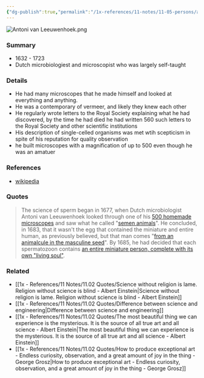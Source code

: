 ```yaml
---
{"dg-publish":true,"permalink":"/1x-references/11-notes/11-05-persons/antoni-van-leeuwenhoek/","title":"Antoni van Leeuwenhoek","created":"2025-07-16T16:19:12.360+03:00","updated":"2025-07-16T16:19:12.360+03:00"}
---
```


![Antoni van Leeuwenhoek.png](/img/user/1x%20-%20References/11%20Notes/11.05%20Persons/Antoni%20van%20Leeuwenhoek.png)
### Summary
- 1632 - 1723
- Dutch microbiologiest and microscopist who was largely self-taught

### Details
- He had many microscopes that he made himself and looked at everything and anything.
- He was a contemporary of vermeer, and likely they knew each other
- He regularly wrote letters to the Royal Society explaining what he had discovered, by the time he had died he had written 560 such letters to the Royal Society and other scientific institutions
- His description of single-celled organisms was met wtih scepticism in spite of his reputation for quality observation
- he built microscopes with a magnification of up to 500 even though he was an amatuer

### References
- [wikipedia](https://en.wikipedia.org/wiki/Antonie_van_Leeuwenhoek)

### Quotes
> The science of sperm began in 1677, when Dutch microbiologist Antoni van Leeuwenhoek looked through one of his [500 homemade microscopes](https://pubmed.ncbi.nlm.nih.gov/7012367/) and saw what he called "[semen animals](https://link.springer.com/chapter/10.1007/978-1-59259-876-2_1)". He concluded, in 1683, that it wasn't the egg that contained the miniature and entire human, as previously believed, but that man comes "[from an animalcule in the masculine seed](https://link.springer.com/chapter/10.1007/978-1-59259-876-2_1)". By 1685, he had decided that each spermatozoon contains [an entire miniature person, complete with its own "living soul"](https://royalsocietypublishing.org/doi/pdf/10.1098/rstl.1685.0057).

### Related
- [[1x - References/11 Notes/11.02 Quotes/Science without religion is lame. Religion without science is blind - Albert Einstein\|Science without religion is lame. Religion without science is blind - Albert Einstein]]
- [[1x - References/11 Notes/11.02 Quotes/Difference between science and engineering\|Difference between science and engineering]]
- [[1x - References/11 Notes/11.02 Quotes/The most beautiful thing we can experience is the mysterious. It is the source of all true art and all science - Albert Einstein\|The most beautiful thing we can experience is the mysterious. It is the source of all true art and all science - Albert Einstein]]
- [[1x - References/11 Notes/11.02 Quotes/How to produce exceptional art - Endless curiosity, observation, and a great amount of joy in the thing - George Grosz\|How to produce exceptional art - Endless curiosity, observation, and a great amount of joy in the thing - George Grosz]]